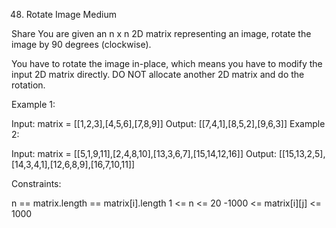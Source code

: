 48. Rotate Image
Medium

Share You are given an n x n 2D matrix representing an image, rotate the image by 90 degrees (clockwise).

You have to rotate the image in-place, which means you have to modify the input 2D matrix directly. DO NOT allocate another 2D matrix and do the rotation.

Example 1:

Input: matrix = [[1,2,3],[4,5,6],[7,8,9]] Output: [[7,4,1],[8,5,2],[9,6,3]] Example 2:

Input: matrix = [[5,1,9,11],[2,4,8,10],[13,3,6,7],[15,14,12,16]] Output: [[15,13,2,5],[14,3,4,1],[12,6,8,9],[16,7,10,11]]

Constraints:

n == matrix.length == matrix[i].length 1 <= n <= 20 -1000 <= matrix[i][j] <= 1000
